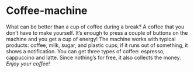 # Coffee-machine
What can be better than a cup of coffee during a break? A coffee that you don’t have to make yourself. It’s enough to press a couple of buttons on the machine and you get a cup of energy!
The machine works with typical products: coffee, milk, sugar, and plastic cups; if it runs out of something, it shows a notification. You can get three types of coffee: espresso, cappuccino and latte. Since nothing’s for free, it also collects the money.
*Enjoy your coffee!*
